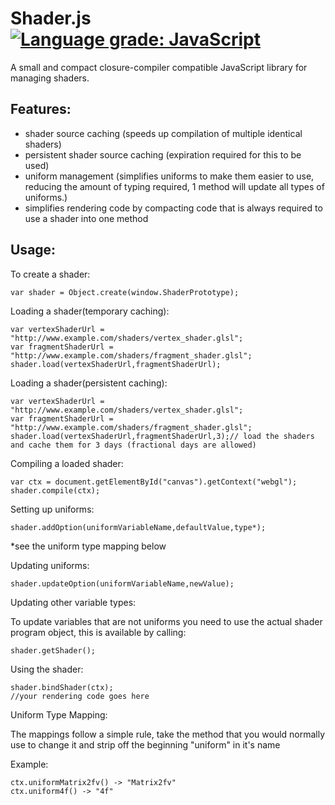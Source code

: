 Shader.js [![Language grade: JavaScript](https://img.shields.io/lgtm/grade/javascript/g/ILOVEPIE/Shader.js.svg?logo=lgtm&logoWidth=18)](https://lgtm.com/projects/g/ILOVEPIE/Shader.js/context:javascript)
==========================================================================================================================================================================================================

A small and compact closure-compiler compatible JavaScript library for managing shaders.

Features:
---------

 - shader source caching (speeds up compilation of multiple identical shaders)
 - persistent shader source caching (expiration required for this to be used)
 - uniform management (simplifies uniforms to make them easier to use, reducing the amount of typing required, 1 method will update all types of uniforms.)
 - simplifies rendering code by compacting code that is always required to use a shader into one method

Usage:
------

To create a shader:

    var shader = Object.create(window.ShaderPrototype);

Loading a shader(temporary caching):

    var vertexShaderUrl = "http://www.example.com/shaders/vertex_shader.glsl";
    var fragmentShaderUrl = "http://www.example.com/shaders/fragment_shader.glsl";
    shader.load(vertexShaderUrl,fragmentShaderUrl);

Loading a shader(persistent caching):

    var vertexShaderUrl = "http://www.example.com/shaders/vertex_shader.glsl";
    var fragmentShaderUrl = "http://www.example.com/shaders/fragment_shader.glsl";
    shader.load(vertexShaderUrl,fragmentShaderUrl,3);// load the shaders and cache them for 3 days (fractional days are allowed)

Compiling a loaded shader:

    var ctx = document.getElementById("canvas").getContext("webgl");	
    shader.compile(ctx);

Setting up uniforms:

    shader.addOption(uniformVariableName,defaultValue,type*);

  *see the uniform type mapping below

Updating uniforms:

    shader.updateOption(uniformVariableName,newValue);

Updating other variable types:

  To update variables that are not uniforms you need to use the actual shader program object, this is available by calling:

    shader.getShader();

Using the shader:

    shader.bindShader(ctx);
    //your rendering code goes here

Uniform Type Mapping:

  The mappings follow a simple rule, take the method that you would normally use to change it and strip off the beginning "uniform" in it's name

  Example:

    ctx.uniformMatrix2fv() -> "Matrix2fv"
    ctx.uniform4f() -> "4f"
